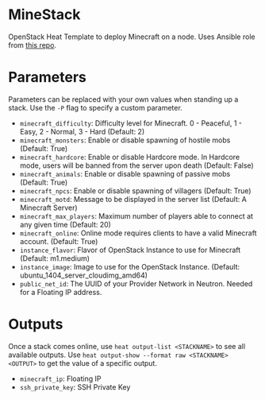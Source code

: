 MineStack
=========
OpenStack Heat Template to deploy Minecraft on a node. Uses Ansible role from
[this repo](https://github.com/hhoover/minecraft-role).

Parameters
==========
Parameters can be replaced with your own values when standing up a stack. Use
the `-P` flag to specify a custom parameter.

* `minecraft_difficulty`: Difficulty level for Minecraft.  0 - Peaceful, 1 - Easy, 2 - Normal, 3 - Hard (Default: 2)
* `minecraft_monsters`: Enable or disable spawning of hostile mobs (Default: True)
* `minecraft_hardcore`: Enable or disable Hardcore mode.  In Hardcore mode, users will be banned from the server upon death (Default: False)
* `minecraft_animals`: Enable or disable spawning of passive mobs (Default: True)
* `minecraft_npcs`: Enable or disable spawning of villagers (Default: True)
* `minecraft_motd`: Message to be displayed in the server list (Default: A Minecraft Server)
* `minecraft_max_players`: Maximum number of players able to connect at any given time (Default: 20)
* `minecraft_online`: Online mode requires clients to have a valid Minecraft account. (Default: True)
* `instance_flavor`: Flavor of OpenStack Instance to use for Minecraft (Default: m1.medium)
* `instance_image`: Image to use for the OpenStack Instance. (Default: ubuntu_1404_server_cloudimg_amd64)
* `public_net_id`: The UUID of your Provider Network in Neutron. Needed for a Floating IP address.

Outputs
=======
Once a stack comes online, use `heat output-list <STACKNAME>` to see all available outputs.
Use `heat output-show --format raw <STACKNAME> <OUTPUT>` to get the value of a specific output.

* `minecraft_ip`: Floating IP
* `ssh_private_key`: SSH Private Key
